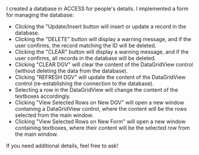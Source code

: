 I created a database in ACCESS for people's details.
I implemented a form for managing the database:
- Clicking the "Update/Insert button will insert or update a record in the database.
- Clicking the "DELETE" button will display a warning message, and if the user confirms, the record matching the ID will be deleted.
- Clicking the "CLEAR" button will display a warning message, and if the user confirms, all records in the database will be deleted.
- Clicking "CLEAR DGV" will clear the content of the DataGridView control (without deleting the data from the database).
- Clicking "REFRESH DGV" will update the content of the DataGridView control (re-establishing the connection to the database).
- Selecting a row in the DataGridView will change the content of the textboxes accordingly.
- Clicking "View Selected Rows on New DGV" will open a new window containing a DataGridView control, where the content will be the rows selected from the main window.
- Clicking "View Selected Rows on New Form" will open a new window containing textboxes, where their content will be the selected row from the main window.

If you need additional details, feel free to ask!
